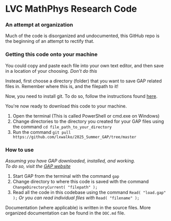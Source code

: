 # LVC MathPhys Research Code
### An attempt at organization

Much of the code is disorganized and undocumented, this GitHub repo is the beginning of an attempt to rectify that.  

### Getting this code onto your machine

You could copy and paste each file into your own text editor, and then save in a location of your choosing. *Don't do this*  
  
Instead, first choose a directory (folder) that you want to save GAP related files in. Remember where this is, and the
filepath to it!  
  
Now, you need to install git. To do so, follow the instructions found [here](https://github.com/git-guides/install-git).  
  
You're now ready to download this code to your machine.
1. Open the terminal (This is called PowerShell or cmd.exe on Windows)
2. Change directories to the directory you created for your GAP files using the command
`cd file_path_to_your_directory`
3. Run the command `git pull https://github.com/lxwalko/2025_Summer_GAP/tree/master` 

### How to use

*Assuming you have GAP downloaded, installed, and working.*  
    *To do so, visit the [GAP website](https://www.gap-system.org/)*    
    
1. Start GAP from the terminal with the command `gap`
2. Change directory to where this code is saved with the command `ChangeDirectoryCurrent( "filepath" );`
3. Read all the code in this codebase using the command `Read( "load.gap" );`     *Or you can read individual files with* `Read( "filename" );`
  
Documentation (where applicable) is written in the source files. More organized documentation can be found in the `DOC.md` file.
